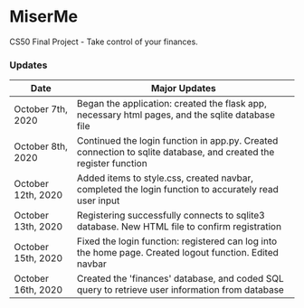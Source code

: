 # MiserMe
CS50 Final Project - Take control of your finances.

### Updates

| Date | Major Updates |
| ------------- | ------------- |
| October 7th, 2020 | Began the application: created the flask app, necessary html pages, and the sqlite database file |
| October 8th, 2020 | Continued the login function in app.py. Created connection to sqlite database, and created the register function |
| October 12th, 2020 | Added items to style.css, created navbar, completed the login function to accurately read user input |
| October 13th, 2020 | Registering successfully connects to sqlite3 database. New HTML file to confirm registration |
| October 15th, 2020 | Fixed the login function: registered can log into the home page. Created logout function. Edited navbar |
| October 16th, 2020 | Created the 'finances' database, and coded SQL query to retrieve user information from database |
